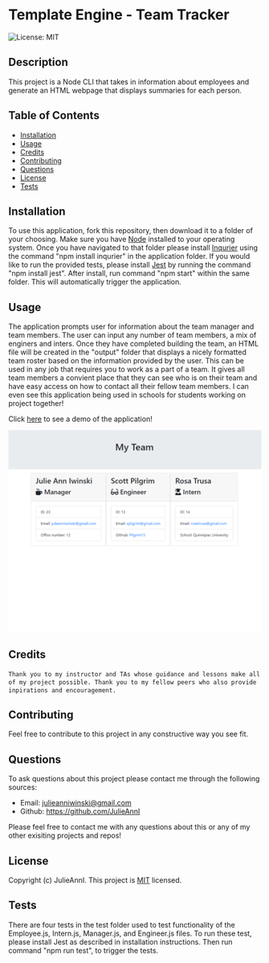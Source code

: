 # Template Engine - Team Tracker
  ![License: MIT](https://img.shields.io/badge/License-MIT-yellow.svg)  

  ## Description
  
  This project is a Node CLI that takes in information about employees and generate an HTML webpage that displays summaries for each person.  
  
  ## Table of Contents
  
  - [Installation](#Installation)
  - [Usage](#Usage)
  - [Credits](#Credits)
  - [Contributing](#Contributing)
  - [Questions](#Questions)
  - [License](#License)
  - [Tests](#Tests)
  
  ## Installation
  
  To use this application, fork this repository, then download it to a folder of your choosing. Make sure you have [Node](https://nodejs.org/en/) installed to your operating system. Once you have navigated to that folder please install [Inqurier](https://www.npmjs.com/package/inquirer) using the command "npm install inqurier" in the application folder. If you would like to run the provided tests, please install [Jest](https://jestjs.io/) by running the command "npm install jest". After install, run command "npm start" within the same folder. This will automatically trigger the application. 
  
  ## Usage
  
  The application prompts user for information about the team manager and team members. The user can input any number of team members, a mix of enginers and inters. Once they have completed building the team, an HTML file will be created in the "output" folder that displays a nicely formatted team roster based on the information provided by the user. This can be used in any job that requires you to work as a part of a team. It gives all team members a convient place that they can see who is on their team and have easy access on how to contact all their fellow team members. I can even see this application being used in schools for students working on project together!

  Click [here](https://drive.google.com/file/d/1DCHuDLvJ4umnpLnNT-vZPj0MDDJ2wqPV/view?usp=sharing) to see a demo of the application!
  
  ![image1](images/image1.png)
  
  ## Credits
  
    Thank you to my instructor and TAs whose guidance and lessons make all of my project possible. Thank you to my fellow peers who also provide inpirations and encouragement. 
  
  ## Contributing 
  
   Feel free to contribute to this project in any constructive way you see fit.
  
  ## Questions
  
  To ask questions about this project please contact me through the following sources:
  - Email: julieanniwinski@gmail.com
  - Github:  https://github.com/JulieAnnI
  
   Please feel free to contact me with any questions about this or any of my other exisiting projects and repos!
  
  ## License
  
  Copyright (c)  JulieAnnI.
    This project is [MIT](https://opensource.org/licenses/MIT) licensed.
  
  ## Tests
  
  There are four tests in the test folder used to test functionality of the Employee.js, Intern.js, Manager.js, and Engineer.js files. To run these test, please install Jest as described in installation instructions. Then run command "npm run test", to trigger the tests. 